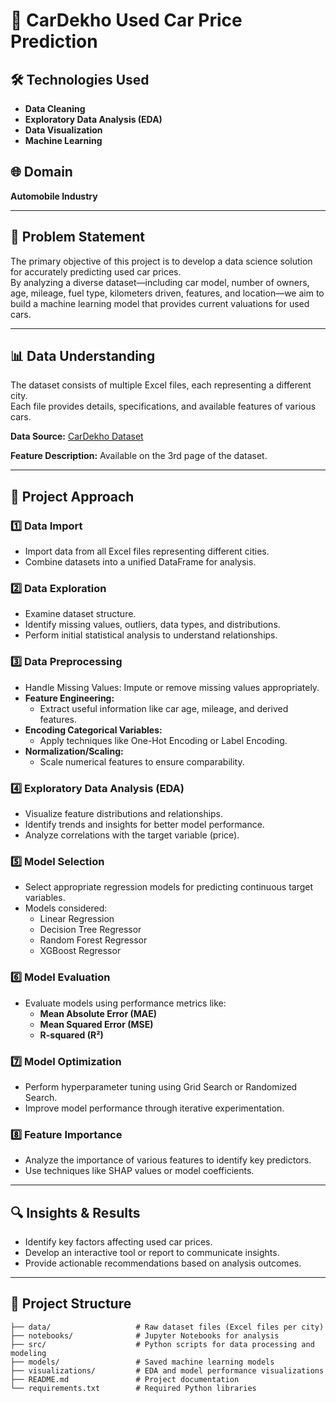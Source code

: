 # 🚗 CarDekho Used Car Price Prediction

## 🛠️ Technologies Used
- **Data Cleaning**
- **Exploratory Data Analysis (EDA)**
- **Data Visualization**
- **Machine Learning**

## 🌐 Domain
**Automobile Industry**

---

## 🧠 Problem Statement
The primary objective of this project is to develop a data science solution for accurately predicting used car prices.  
By analyzing a diverse dataset—including car model, number of owners, age, mileage, fuel type, kilometers driven, features, and location—we aim to build a machine learning model that provides current valuations for used cars.

---

## 📊 Data Understanding
The dataset consists of multiple Excel files, each representing a different city.  
Each file provides details, specifications, and available features of various cars.  

**Data Source:** [CarDekho Dataset](https://drive.google.com/drive/folders/1zcLuE8aZ5W-qEYoHMsJrPlxHm5ffdAag?usp=sharing)  

**Feature Description:** Available on the 3rd page of the dataset.

---

## 🚀 Project Approach

### 1️⃣ Data Import  
- Import data from all Excel files representing different cities.  
- Combine datasets into a unified DataFrame for analysis.  

### 2️⃣ Data Exploration  
- Examine dataset structure.  
- Identify missing values, outliers, data types, and distributions.  
- Perform initial statistical analysis to understand relationships.  

### 3️⃣ Data Preprocessing  
- Handle Missing Values: Impute or remove missing values appropriately.  
- **Feature Engineering:**  
  - Extract useful information like car age, mileage, and derived features.  
- **Encoding Categorical Variables:**  
  - Apply techniques like One-Hot Encoding or Label Encoding.  
- **Normalization/Scaling:**  
  - Scale numerical features to ensure comparability.  

### 4️⃣ Exploratory Data Analysis (EDA)  
- Visualize feature distributions and relationships.  
- Identify trends and insights for better model performance.  
- Analyze correlations with the target variable (price).  

### 5️⃣ Model Selection  
- Select appropriate regression models for predicting continuous target variables.  
- Models considered:  
  - Linear Regression  
  - Decision Tree Regressor  
  - Random Forest Regressor  
  - XGBoost Regressor  

### 6️⃣ Model Evaluation  
- Evaluate models using performance metrics like:  
  - **Mean Absolute Error (MAE)**  
  - **Mean Squared Error (MSE)**  
  - **R-squared (R²)**  

### 7️⃣ Model Optimization  
- Perform hyperparameter tuning using Grid Search or Randomized Search.  
- Improve model performance through iterative experimentation.  

### 8️⃣ Feature Importance  
- Analyze the importance of various features to identify key predictors.  
- Use techniques like SHAP values or model coefficients.  

---

## 🔍 Insights & Results  
- Identify key factors affecting used car prices.  
- Develop an interactive tool or report to communicate insights.  
- Provide actionable recommendations based on analysis outcomes.  

---

## 📂 Project Structure
```plaintext
├── data/                   # Raw dataset files (Excel files per city)
├── notebooks/              # Jupyter Notebooks for analysis
├── src/                    # Python scripts for data processing and modeling
├── models/                 # Saved machine learning models
├── visualizations/         # EDA and model performance visualizations
├── README.md               # Project documentation
└── requirements.txt        # Required Python libraries
